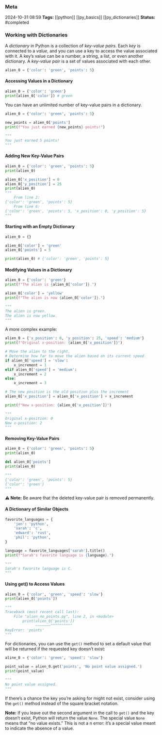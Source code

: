 ### Meta
2024-10-31 08:59
**Tags:** [[python]] [[py_basics]] [[py_dictionaries]]
**Status:** #completed 

### Working with Dictionaries
A *dictionary* in Python is a collection of *key-value pairs*. Each *key* is connected to a *value*, and you can use a key to access the value associated with it. A key’s value can be a number, a string, a list, or even another dictionary. A *key-value pair* is a set of values associated with each other.

```Python title:example.py
alien_0 = {'color': 'green', 'points': 5}
```

#### Accessing Values in a Dictionary
```Python title:example.py
alien_0 = {'color': 'green'}
print(alien_0['color']) # green
```

You can have an unlimited number of key-value pairs in a dictionary.
```Python title:example.py
alien_0 = {'color': 'green', 'points': 5}

new_points = alien_0['points']
print(f"You just earned {new_points} points!")

"""
You just earned 5 points!
"""
```

#### Adding New Key-Value Pairs
```Python title:example.py
alien_0 = {'color': 'green', 'points': 5}
print(alien_0)

alien_0['x_position'] = 0
alien_0['y_position'] = 25
print(alien_0)
"""
	From line 2:
{'color': 'green', 'points': 5}
	From line 6:
{'color': 'green', 'points': 5, 'x_position': 0, 'y_position': 5}
"""
```

#### Starting with an Empty Dictionary
```Python title:example.py
alien_0 = {}

alien_0['color'] = 'green'
alien_0['points'] = 5

print(alien_0) # {'color': 'green', 'points': 5}
```

#### Modifying Values in a Dictionary
```Python title:example.py
alien_0 = {'color': 'green'}
print(f"The alien is {alien_0['color']}.")

alien_0['color'] = 'yellow'
print(f"The alien is now {alien_0['color']}.")

"""
The alien is green.
The alien is now yellow.
"""
```

A more complex example:
```Python title:example.py
alien_0 = {'x_position': 0, 'y_position': 25, 'speed': 'medium'}
print(f"Original x-position: {alien_0['x_position']}")

# Move the alien to the right.
# Determine how far to move the alien based on its current speed.
if alien_0['speed'] = 'slow':
	x_increment = 1
elif alien_0['speed'] = 'medium':
	x_increment = 2
else:
	x_increment = 3

# The new position is the old position plus the increment
alien_0['x_position'] = alien_0['x_position'] + x_increment

print(f"New x-position: {alien_0['x_position']}")

"""
Original x-position: 0
New x-position: 2
"""
```

#### Removing Key-Value Pairs
```Python title:example.py
alien_0 = {'color': 'green', 'points': 5}
print(alien_0)

del alien_0['points']
print(alien_0)

"""
{'color': 'green', 'points': 5}
{'color': 'green'}
"""
```

**⚠️ Note:** Be aware that the deleted key-value pair is removed permanently.

#### A Dictionary of Similar Objects
```Python title:example.py
favorite_languages = {
	'jen': 'python',
	'sarah': 'c',
	'edward': 'rust',
	'phil': 'python',
}

language = favorite_languages['sarah'].title()
print(f"Sarah's favorite language is {language}.")

"""
Sarah's favorite language is C.
"""
```

#### Using get() to Access Values
```Python title:example.py
alien_0 = {'color', 'green', 'speed': 'slow'}
print(alien_0['points'])

"""
Traceback (most recent call last):
	File "alien_no_points.py", line 2, in <module>
		print(alien_0['points'])
		      ~~~~~~~^^^^^^^^^^
KeyError: 'points'
"""
```

For dictionaries, you can use the `get()` method to set a default value that will be returned if the requested key doesn’t exist:
```Python title:example.py
aline_0 = {'color': 'green', 'speed': 'slow'}

point_value = alien_0.get('points', 'No point value assigned.')
print(point_value)

"""
No point value assigned.
"""
```

If there’s a chance the key you’re asking for might not exist, consider using the `get()` method instead of the square bracket notation.

**Note:** If you leave out the second argument in the call to `get()` and the key doesn’t exist, Python will return the value `None`. The special value `None` means that “no value exists.” This is not a n error: it’s a special value meant to indicate the absence of a value.
